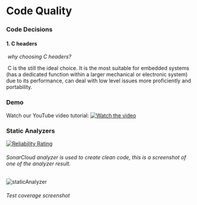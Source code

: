 # Code Quality

### Code Decisions

#### 		1. C headers

​			*why choosing C headers?*

​				C is the still the ideal choice. It is the most suitable for embedded systems (has 				a dedicated function within a larger mechanical or electronic system) due to 				its performance, can deal with low level issues more proficiently and portability.

### Demo

Watch our YouTube video tutorial:
[![Watch the video](https://img.youtube.com/vi/rrzIb2yXKmg/maxresdefault.jpg)](https://youtu.be/rrzIb2yXKmg)

### Static Analyzers

[![Reliability Rating](https://sonarcloud.io/api/project_badges/measure?project=mirnanoukari_Control-System-Packer&metric=reliability_rating)](https://sonarcloud.io/dashboard?id=mirnanoukari_Control-System-Packer)

###### SonarCloud analyzer is used to create clean code, this is a screenshot of one of the analyzer result. 

![staticAnalyzer](https://drive.google.com/uc?export=view&id=1rpmsUhxo6XztLbXSB-PXijYvXR1cJpdS)

###### Test coverage screenshot

